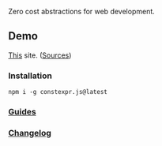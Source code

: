 Zero cost abstractions for web development.

## Demo

[This](https://fctorial.github.io) site. ([Sources](https://github.com/fctorial/fctorial.github.io.src))

### Installation

    npm i -g constexpr.js@latest

### [Guides](https://fctorial.github.io/tags/constexpr.js.html)

### [Changelog](CHANGELOG.md)
